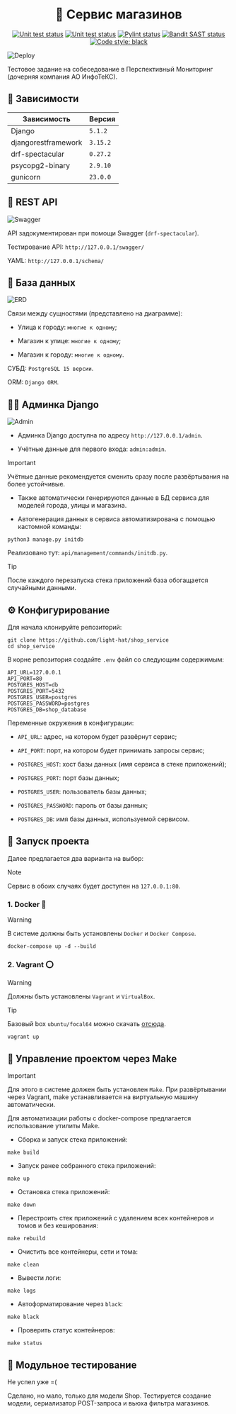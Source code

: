 <h1 align="center"> 🛒 Сервис магазинов </h1>

<p align="center">
<a href="https://github.com/light-hat/shop_service/actions"><img alt="Unit test status" src="https://img.shields.io/badge/Python-3.12-3776AB.svg?style=flat&logo=python&logoColor=white"></a>
<a href="https://github.com/light-hat/shop_service/actions"><img alt="Unit test status" src="https://github.com/light-hat/shop_service/workflows/Unit%20testing/badge.svg"></a>
<a href="https://github.com/light-hat/shop_service/actions"><img alt="Pylint status" src="https://github.com/light-hat/shop_service/workflows/Pylint/badge.svg"></a>
<a href="https://github.com/light-hat/shop_service/actions"><img alt="Bandit SAST status" src="https://github.com/light-hat/shop_service/workflows/SAST/badge.svg"></a>
<a href="https://github.com/psf/black"><img alt="Code style: black" src="https://img.shields.io/badge/code%20style-black-000000.svg"></a>
</p>

![Deploy](assets/docker_deploy.gif)

Тестовое задание на собеседование в Перспективный Мониторинг (дочерняя компания АО ИнфоТеКС).


## 🔗 Зависимости

| Зависимость         | Версия       |
|---------------------|--------------|
| Django              | `5.1.2`      |
| djangorestframework | `3.15.2`     |
| drf-spectacular     | `0.27.2`     |
| psycopg2-binary     | `2.9.10`     |
| gunicorn            | `23.0.0`     |


## 📡 REST API

![Swagger](assets/swagger.png)

API задокументирован при помощи Swagger (`drf-spectacular`).

Тестирование API: `http://127.0.0.1/swagger/`

YAML: `http://127.0.0.1/schema/`

## 💾 База данных

![ERD](assets/database.png)

Связи между сущностями (представлено на диаграмме):

- Улица к городу: `многие к одному`;

- Магазин к улице: `многие к одному`;

- Магазин к городу: `многие к одному`.

СУБД: `PostgreSQL 15 версии`.

ORM: `Django ORM`.

## 👩‍💻 Админка Django

![Admin](assets/admin.png)

- Админка Django доступна по адресу `http://127.0.0.1/admin`.

- Учётные данные для первого входа: `admin:admin`.

> [!IMPORTANT]
> Учётные данные рекомендуется сменить сразу после развёртывания на более устойчивые.

- Также автоматически генерируются данные в БД сервиса для моделей города, улицы и магазина.

- Автогенерация данных в сервиса автоматизирована с помощью кастомной команды:

```shell
python3 manage.py initdb
```

Реализовано тут: `api/management/commands/initdb.py`.

> [!TIP]
> После каждого перезапуска стека приложений база обогащается случайными данными.

## ⚙️ Конфигурирование

Для начала клонируйте репозиторий:

```shell
git clone https://github.com/light-hat/shop_service
cd shop_service
```

В корне репозитория создайте `.env` файл со следующим содержимым:

```
API_URL=127.0.0.1
API_PORT=80
POSTGRES_HOST=db
POSTGRES_PORT=5432
POSTGRES_USER=postgres
POSTGRES_PASSWORD=postgres
POSTGRES_DB=shop_database
```

Переменные окружения в конфигурации:

- `API_URL`: адрес, на котором будет развёрнут сервис;

- `API_PORT`: порт, на котором будет принимать запросы сервис;

- `POSTGRES_HOST`: хост базы данных (имя сервиса в стеке приложений);

- `POSTGRES_PORT`: порт базы данных;

- `POSTGRES_USER`: пользователь базы данных;

- `POSTGRES_PASSWORD`: пароль от базы данных;

- `POSTGRES_DB`: имя базы данных, используемой сервисом.

## 🚀 Запуск проекта

Далее предлагается два варианта на выбор:

> [!NOTE]
> Сервис в обоих случаях будет доступен на `127.0.0.1:80`.

### 1. Docker 🐋

> [!WARNING]  
> В системе должны быть установлены `Docker` и `Docker Compose`.

```shell
docker-compose up -d --build
```

### 2. Vagrant ⭕

> [!WARNING]  
> Должны быть установлены `Vagrant` и `VirtualBox`.

> [!TIP]
> Базовый box `ubuntu/focal64` можно скачать [отсюда](https://portal.cloud.hashicorp.com/vagrant/discover/ubuntu/focal64).

```shell
vagrant up
```

## 🤖 Управление проектом через Make

> [!IMPORTANT]
> Для этого в системе должен быть установлен `Make`. При развёртывании через Vagrant, make устанавливается на виртуальную машину автоматически.


Для автоматизации работы с docker-compose предлагается использование утилиты Make.

- Сборка и запуск стека приложений:

```shell
make build
```

- Запуск ранее собранного стека приложений:

```shell
make up
```

- Остановка стека приложений:

```shell
make down
```

- Перестроить стек приложений с удалением всех контейнеров и томов и без кеширования:

```shell
make rebuild
```

- Очистить все контейнеры, сети и тома:

```shell
make clean
```

- Вывести логи:

```shell
make logs
```

- Автоформатирование через `black`:

```shell
make black
```

- Проверить статус контейнеров:

```shell
make status
```

## 🧪 Модульное тестирование

Не успел уже =(

Сделано, но мало, только для модели Shop. Тестируется создание модели, сериализатор POST-запроса и вьюха фильтра магазинов.
